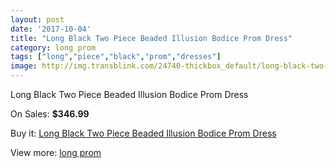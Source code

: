 ```yaml
---
layout: post
date: '2017-10-04'
title: "Long Black Two Piece Beaded Illusion Bodice Prom Dress"
category: long prom
tags: ["long","piece","black","prom","dresses"]
image: http://img.transblink.com/24740-thickbox_default/long-black-two-piece-beaded-illusion-bodice-prom-dress.jpg
---
```

Long Black Two Piece Beaded Illusion Bodice Prom Dress

On Sales: **$346.99**
<a href="https://www.transblink.com/en/long-prom/7806-long-black-two-piece-beaded-illusion-bodice-prom-dress.html"><amp-img layout="responsive" width="600" height="600" src="//img.transblink.com/24740-thickbox_default/long-black-two-piece-beaded-illusion-bodice-prom-dress.jpg" alt="Long Black Two Piece Beaded Illusion Bodice Prom Dress 0" /></a>
<a href="https://www.transblink.com/en/long-prom/7806-long-black-two-piece-beaded-illusion-bodice-prom-dress.html"><amp-img layout="responsive" width="600" height="600" src="//img.transblink.com/24741-thickbox_default/long-black-two-piece-beaded-illusion-bodice-prom-dress.jpg" alt="Long Black Two Piece Beaded Illusion Bodice Prom Dress 1" /></a>

Buy it: [Long Black Two Piece Beaded Illusion Bodice Prom Dress](https://www.transblink.com/en/long-prom/7806-long-black-two-piece-beaded-illusion-bodice-prom-dress.html "Long Black Two Piece Beaded Illusion Bodice Prom Dress")

View more: [long prom](https://www.transblink.com/en/58-long-prom "long prom")